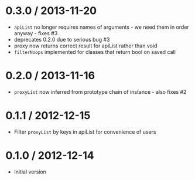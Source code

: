0.3.0 / 2013-11-20
===================
  * `apiList` no longer requires names of arguments - we need them in order anyway - fixes #3
  * deprecates 0.2.0 due to serious bug #3
  * proxy now returns correct result for apiList rather than void
  * `filterNoops` implemented for classes that return bool on saved call

0.2.0 / 2013-11-16
===================
  * `proxyList` now inferred from prototype chain of instance - also fixes #2

0.1.1 / 2012-12-15
==================
  * Filter `proxyList` by keys in apiList for convenience of users

0.1.0 / 2012-12-14
==================
  * Initial version
